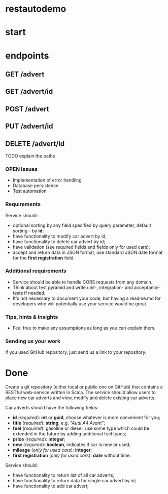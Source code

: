 # restautodemo

# start

# endpoints

## GET /advert

## GET /advert/id

## POST /advert

## PUT /advert/id

## DELETE /advert/id

TODO explain the paths


### OPEN Issues

* Implementation of error handling
* Database persistence
* Test automation

### Requirements



Service should:
 * optional sorting by any field specified by query parameter, default sorting - by **id**;
* have functionality to modify car advert by id;
* have functionality to delete car advert by id;
* have validation (see required fields and fields only for used cars);
* accept and return data in JSON format, use standard JSON date format for the **first registration** field.

### Additional requirements

* Service should be able to handle CORS requests from any domain.
* Think about test pyramid and write unit-, integration- and acceptance-tests if needed.
* It's not necessary to document your code, but having a readme.md for developers who will potentially use your service would be great.

### Tips, hints & insights

* Feel free to make any assumptions as long as you can explain them.


### Sending us your work

If you used GitHub repository, just send us a link to your repository.



# Done

Create a git repository (either local or public one on GitHub) that contains a RESTful web-service written in Scala. The service should allow users to place new car adverts and view, modify and delete existing car adverts.


Car adverts should have the following fields:
* **id** (_required_): **int** or **guid**, choose whatever is more convenient for you;
* **title** (_required_): **string**, e.g. _"Audi A4 Avant"_;
* **fuel** (_required_): gasoline or diesel, use some type which could be extended in the future by adding additional fuel types;
* **price** (_required_): **integer**;
* **new** (_required_): **boolean**, indicates if car is new or used;
* **mileage** (_only for used cars_): **integer**;
* **first registration** (_only for used cars_): **date** without time.

Service should:
* have functionality to return list of all car adverts;
* have functionality to return data for single car advert by id;
* have functionality to add car advert;
